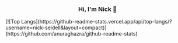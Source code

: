 <h3 align="center">Hi, I'm Nick 👋</h3>
[![Top Langs](https://github-readme-stats.vercel.app/api/top-langs/?username=nick-seidell&layout=compact)](https://github.com/anuraghazra/github-readme-stats)
<br>
